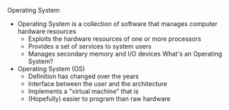 Operating System
- Operating System is a collection of software that manages computer hardware resources
    - Exploits the hardware resources of one or more processors
    - Provides a set of services to system users
    - Manages secondary memory and I/O devices
What's an Operating System?
- Operating System (OS)
    - Definition has changed over the years
    - Interface between the user and the architecture
    - Implements a "virtual machine" that is
    - (Hopefully) easier to program than raw hardware
